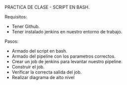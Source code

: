 
PRACTICA DE CLASE - SCRIPT EN BASH.

Requisitos:
- Tener Github.
- Tener instalado jenkins en nuestro entorno de trabajo.

Pasos:
- Armado del script en bash. 
- Armado del pipeline con los parametros correctos.
- Crear un job de jenkins para levantar nuestro pipeline.
- Construir el job.
- Verificar la correcta salida del job.
- Realizar diagrama de alto nivel

